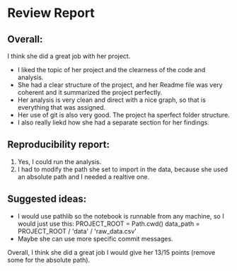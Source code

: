 # Review Report
## Overall:
I think she did a great job with her project. 
- I liked the topic of her project and the clearness of the code and analysis.
- She had a clear structure of the project, and her Readme file was very coherent and it summarized the project perfectly.
- Her analysis is very clean and direct with a nice graph, so that is everything that was assigned.
- Her use of git is also very good. The project ha sperfect folder structure.
- I also really liekd how she had a separate section for her findings.

## Reproducibility report:
1. Yes, I could run the analysis.
2. I had to modify the path she set to import in the data, because she used an absolute path and I needed a realtive one.

## Suggested ideas:
- I would use pathlib so the notebook is runnable from any machine, so I would just use this: PROJECT_ROOT = Path.cwd() data_path = PROJECT_ROOT / 'data' / 'raw_data.csv'
- Maybe she can use more specific commit messages.

Overall, I think she did a great job I would give her 13/15 points (remove some for the absolute path).